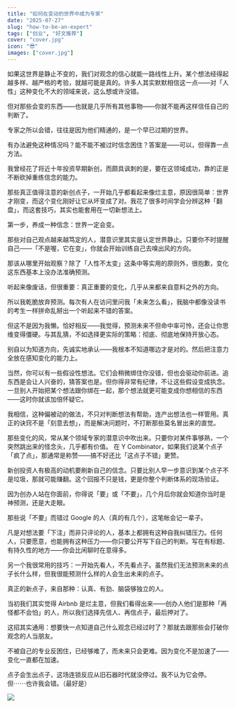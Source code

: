 ```yaml
---
title: "如何在变动的世界中成为专家"
date: "2025-07-27"
slug: "how-to-be-an-expert"
tags: ["创业", "好文推荐"]
cover: "cover.jpg"
icon: "😎"
images: ["cover.jpg"]
---
```

如果这世界是静止不变的，我们对观念的信心就能一路线性上升。某个想法经得起越多样、越严格的考验，就越可能是真的。许多人其实默默相信这一点——对「人性」这种变化不大的领域来说，这么想或许没错。



但对那些会变的东西——也就是几乎所有其他事物——你就不能再这样信任自己的判断了。



专家之所以会错，往往是因为他们精通的，是一个早已过期的世界。



有办法避免这种情况吗？能不能不被过时信念困住？答案是——可以，但得靠一点方法。



我曾经花了将近十年投资早期新创，而颇具讽刺的是，要在这领域成功，靠的正是不断砍掉重练信念的能力。



那些真正值得注意的新创点子，一开始几乎都看起来像烂主意，原因很简单：世界才刚变，而这个变化刚好让它从坏变成了对。我花了很多时间学会分辨这种「翻盘」，而这套技巧，其实也能套用在一切新想法上。



第一步，养成一种信念：世界一定会变。



那些对自己观点越来越笃定的人，潜意识里其实是认定世界静止。只要你不时提醒自己——「不是喔，它在变」，你就会开始训练自己去嗅出风的方向。



那该从哪里开始观察？除了「人性不太变」这条中等实用的原则外，很抱歉，变化这东西基本上没办法准确预测。



听起来像废话，但很重要：真正重要的变化，几乎从来都来自意料之外的方向。



所以我乾脆放弃预测。每次有人在访问里问我「未来怎么看」，我脑中都像没读书的考生一样拼命乱掰出一个听起来不错的答案。



但这不是因为我懒。恰好相反——我觉得，预测未来不但命中率可怜，还会让你思维变得僵硬。与其乱猜，不如选择更实际的策略：彻底、彻底地保持开放心态。



别自以为知道方向，先诚实地承认——我根本不知道哪边才是对的。然后把注意力全放在感知变化的能力上。



当然，你可以有一些假设性想法。它们会稍微绑住你没错，但也会驱动你前进。追东西是会让人兴奋的，猜答案也是。但你得非常有纪律，不让这些假设变成执念。
一旦别人开始把某个想法跟你绑在一起，那个想法就更可能变成你想相信的东西——这时你就该加倍怀疑它。



我相信，这种偏被动的做法，不只对判断想法有帮助，连产出想法也一样管用。真正的诀窍不是「刻意去想」，而是解决问题时，不打断那些莫名冒出来的直觉。



那些变化的风，常从某个领域专家的潜意识中吹出来。只要你对某件事够熟，一个突然跳出来的怪念头，几乎都有价值。
在 Y Combinator，如果我们说某个点子「疯了点」，那通常是称赞——搞不好还比「这点子不错」更赞。



新创投资人有极高的动机要刷新自己的信念。只要比别人早一步意识到某个点子不是垃圾，那就可能赚翻。这个回报不只是钱，更是你整个判断体系的现场验证。



因为创办人站在你面前，你得说「要」或「不要」，几个月后你就会知道你当时是神预测，还是大走眼。



那些说「不要」而错过 Google 的人（真的有几个），这笔帐会记一辈子。



凡是对想法要「下注」而非只评论的人，基本上都拥有这种自我纠错压力。任何人，只要愿意，也能拥有这种压力——你只要公开写下自己的判断。写在有标题、有持久性的地方——你会比闲聊时在意得多。



另一个我很常用的技巧：一开始先看人，不先看点子。虽然我们无法预测未来的点子长什么样，但我很能预测什么样的人会生出未来的点子。



真正的新点子，来自那种：认真、有劲、脑袋够独立的人。



当初我们其实觉得 Airbnb 是烂主意，但我们看得出来——创办人他们是那种「再怪都不会怕」的人，所以我们选择先信人、再信点子，最后押对了。



这招其实通用：想要快一点知道自己什么观念已经过时了？那就去跟那些会打破你观念的人当朋友。



不被自己的专业反困住，已经够难了，而未来只会更难。因为变化不是加速了——变化一直都在加速。



点子会生出点子，这场连锁反应从旧石器时代就没停过。我不认为它会停。
但⋯⋯也许我会错。（最好是）




![](https://prod-files-secure.s3.us-west-2.amazonaws.com/112d0858-5090-4d34-a606-b75eb8d65fd2/46476355-9cf3-4e99-9b7a-3531bc426380/1000202064.png?X-Amz-Algorithm=AWS4-HMAC-SHA256&X-Amz-Content-Sha256=UNSIGNED-PAYLOAD&X-Amz-Credential=ASIAZI2LB4662ACGYRET%2F20250910%2Fus-west-2%2Fs3%2Faws4_request&X-Amz-Date=20250910T104511Z&X-Amz-Expires=3600&X-Amz-Security-Token=IQoJb3JpZ2luX2VjEIL%2F%2F%2F%2F%2F%2F%2F%2F%2F%2FwEaCXVzLXdlc3QtMiJHMEUCIEaQ3FSzHPKx8b%2F2JPprBqh7Se4F3v5XIRvAjvCkTkg4AiEAvwCPeyNmaYUbs7D92bLbXQDFtdpMWCtci0Vyd3uOVUAqiAQI6%2F%2F%2F%2F%2F%2F%2F%2F%2F%2F%2FARAAGgw2Mzc0MjMxODM4MDUiDF4UMEmsYIuv77tnpSrcA8RtmbRqdQBYR8K5zRp%2Ft5q0nJIi3xEAUzDUXltPDN2bTUvTWWmJuovcyBGRn9JsuEffrSy7j4diq%2Fs3DNJN3ISC6s%2FHaXyLHRl%2BHB48qbI6dNCSdcsr0w6qRRQkaBxV7gvD%2FHFEjIzY4P0kNMLtUqgZClk6CUdxg9BMxnfhfqTk%2Bs8NSC%2F9O%2BtDRGfPdUZRr5OynZV8tFht8Kz7g4Xdv8O1YvZtsZo86ezvmbRzVA%2BQ1LHFInJmUJBHX3OAqZiHFhiLrIlqNme39TtOMFZ7mLp3jXZgSLD1X%2FTWmoNy1ALn7duRd1eM%2B3etgTXoJx%2BL1jGHIKUxWTPTA6miyyAQuya%2FCcnrmUiNiSdoLHuey7Q43u1KZLJo3fEh3j3Hek%2FGYqiBgw%2FSaAvtekwY3m%2B8p9JQRYDvRRhFUlg8Yq37A1ROOY14Vs3tihtkj0Ips1HvOdQctIutUBsZUBhtlZWFe%2F%2F6Q8Euh%2BUVER6BYmYc6TdM2RnjQzZo71%2FOVqE%2BMRYOR9X%2FQOl6FdZnNTVABwEflZBqvZIgkd70dd9jUJAJGKU5OJj5Im7Q8xvPF55Yca4vUI5hk7PbBKoeANtgWo4UUmMVQcr63CErnVdPaWwJyKBEkm%2FFhj3EAkOTvbcXMLOOhcYGOqUB9cSzA%2ByDvsCtI2zR%2FLVOj8SzFv2%2FDU1W8juhx1Ws9seWo3z27AvOOPeupSPeE9SvuZVHHGPjCdsXRfPW7jAfIZILimPOzrAAFNgpFW5UpgjArVik3Xq8jou73fLDwdwupQdp9K5INrJtPSEM97bt79VmUUUho8DdvZBHZJ5Pm%2Bwxj5I9YH%2B7JKmjwBgUUmRbG1TnqfGLxRRU%2FmnOCBiUc2sucDTF&X-Amz-Signature=789d5e78ce476439f45ab830e7a91effbf00020992d176b81e73611505e828eb&X-Amz-SignedHeaders=host&x-amz-checksum-mode=ENABLED&x-id=GetObject)

